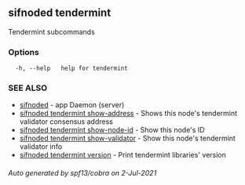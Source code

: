 ## sifnoded tendermint

Tendermint subcommands

### Options

```
  -h, --help   help for tendermint
```

### SEE ALSO

* [sifnoded](sifnoded.md)	 - app Daemon (server)
* [sifnoded tendermint show-address](sifnoded_tendermint_show-address.md)	 - Shows this node's tendermint validator consensus address
* [sifnoded tendermint show-node-id](sifnoded_tendermint_show-node-id.md)	 - Show this node's ID
* [sifnoded tendermint show-validator](sifnoded_tendermint_show-validator.md)	 - Show this node's tendermint validator info
* [sifnoded tendermint version](sifnoded_tendermint_version.md)	 - Print tendermint libraries' version

###### Auto generated by spf13/cobra on 2-Jul-2021
